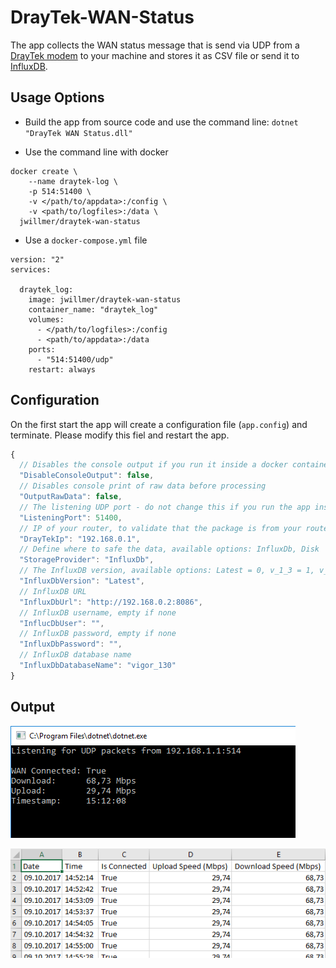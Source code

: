 # DrayTek-WAN-Status
The app collects the WAN status message that is send via UDP from a [DrayTek modem](https://www.draytek.com/en//products/products-a-z/router.all/vigor130) to your machine and stores it as CSV file or send it to [InfluxDB](https://www.influxdata.com/).


## Usage Options

- Build the app from source code and use the command line: `dotnet "DrayTek WAN Status.dll"`

- Use the command line with docker
```
docker create \
	--name draytek-log \
	-p 514:51400 \
	-v </path/to/appdata>:/config \
	-v <path/to/logfiles>:/data \
  jwillmer/draytek-wan-status
```

- Use a `docker-compose.yml` file
```
version: "2"
services:

  draytek_log:
    image: jwillmer/draytek-wan-status
    container_name: "draytek_log"
    volumes:
      - </path/to/logfiles>:/config
      - <path/to/appdata>:/data
    ports:
      - "514:51400/udp"
    restart: always
```

## Configuration

On the first start the app will create a configuration file (`app.config`) and terminate. Please modify this fiel and restart the app.

```js
{
  // Disables the console output if you run it inside a docker container
  "DisableConsoleOutput": false,
  // Disables console print of raw data before processing
  "OutputRawData": false,
  // The listening UDP port - do not change this if you run the app inside docker, just map your port to this one.
  "ListeningPort": 51400,
  // IP of your router, to validate that the package is from your router
  "DrayTekIp": "192.168.0.1",
  // Define where to safe the data, available options: InfluxDb, Disk
  "StorageProvider": "InfluxDb",
  // The InfluxDB version, available options: Latest = 0, v_1_3 = 1, v_1_0_0 = 2, v_0_9_6 = 3, v_0_9_5 = 4, v_0_9_2 = 5, v_0_8_x
  "InfluxDbVersion": "Latest",
  // InfluxDB URL
  "InfluxDbUrl": "http://192.168.0.2:8086",
  // InfluxDB username, empty if none
  "InflucDbUser": "",
  // InfluxDB password, empty if none
  "InfluxDbPassword": "",
  // InfluxDB database name
  "InfluxDbDatabaseName": "vigor_130"
}
```

## Output

![](https://github.com/jwillmer/DrayTek-WAN-Status/raw/master/media/output-consol.png)

![](https://github.com/jwillmer/DrayTek-WAN-Status/raw/master/media/output-csv.png)
